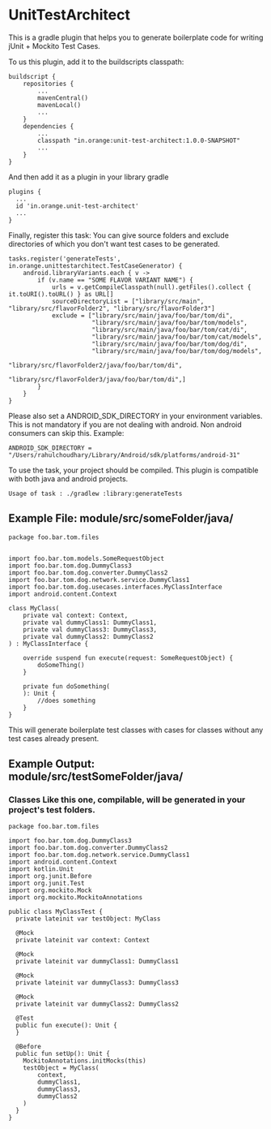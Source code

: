 # UnitTestArchitect
This is a gradle plugin that helps you to generate boilerplate code for writing jUnit + Mockito Test Cases. 


To us this plugin, add it to the buildscripts classpath:

```
buildscript {
    repositories {
        ...
        mavenCentral()
        mavenLocal()
        ...
    }
    dependencies {
        ...
        classpath "in.orange:unit-test-architect:1.0.0-SNAPSHOT"
        ...
    }
}
```

And then add it as a plugin in your library gradle

```
plugins {
  ...
  id 'in.orange.unit-test-architect'
  ...
}
```

Finally, register this task:
You can give source folders and exclude directories of which you don't want test cases to be generated.

```
tasks.register('generateTests', in.orange.unittestarchitect.TestCaseGenerator) {
    android.libraryVariants.each { v ->
        if (v.name == "SOME FLAVOR VARIANT NAME") {
            urls = v.getCompileClasspath(null).getFiles().collect { it.toURI().toURL() } as URL[]
            sourceDirectoryList = ["library/src/main", "library/src/flavorFolder2", "library/src/flavorFolder3"]
            exclude = ["library/src/main/java/foo/bar/tom/di",
                       "library/src/main/java/foo/bar/tom/models",
                       "library/src/main/java/foo/bar/tom/cat/di",
                       "library/src/main/java/foo/bar/tom/cat/models",
                       "library/src/main/java/foo/bar/tom/dog/di",
                       "library/src/main/java/foo/bar/tom/dog/models",
                       "library/src/flavorFolder2/java/foo/bar/tom/di",
                       "library/src/flavorFolder3/java/foo/bar/tom/di",]
        }
    }
}
```


Please also set a ANDROID_SDK_DIRECTORY in your environment variables. This is not mandatory if you are not dealing with android. Non android consumers can skip this.
Example: 
```
ANDROID_SDK_DIRECTORY = "/Users/rahulchoudhary/Library/Android/sdk/platforms/android-31"
```



To use the task, your project should be compiled. This plugin is compatible with both java and android projects.

```
Usage of task : ./gradlew :library:generateTests
```

## Example File: module/src/someFolder/java/
```
package foo.bar.tom.files


import foo.bar.tom.models.SomeRequestObject
import foo.bar.tom.dog.DummyClass3
import foo.bar.tom.dog.converter.DummyClass2
import foo.bar.tom.dog.network.service.DummyClass1
import foo.bar.tom.dog.usecases.interfaces.MyClassInterface
import android.content.Context

class MyClass(
    private val context: Context,
    private val dummyClass1: DummyClass1,
    private val dummyClass3: DummyClass3,
    private val dummyClass2: DummyClass2
) : MyClassInterface {

    override suspend fun execute(request: SomeRequestObject) {
        doSomeThing()
    }

    private fun doSomething(
    ): Unit {
        //does something
    }
}
```

This will generate boilerplate test classes with cases for classes without any test cases already present.
## Example Output: module/src/testSomeFolder/java/
### Classes Like this one, compilable, will be generated in your project's test folders.

```
package foo.bar.tom.files

import foo.bar.tom.dog.DummyClass3
import foo.bar.tom.dog.converter.DummyClass2
import foo.bar.tom.dog.network.service.DummyClass1
import android.content.Context
import kotlin.Unit
import org.junit.Before
import org.junit.Test
import org.mockito.Mock
import org.mockito.MockitoAnnotations

public class MyClassTest {
  private lateinit var testObject: MyClass

  @Mock
  private lateinit var context: Context

  @Mock
  private lateinit var dummyClass1: DummyClass1

  @Mock
  private lateinit var dummyClass3: DummyClass3

  @Mock
  private lateinit var dummyClass2: DummyClass2

  @Test
  public fun execute(): Unit {
  }

  @Before
  public fun setUp(): Unit {
    MockitoAnnotations.initMocks(this)
    testObject = MyClass(
    	context,
    	dummyClass1,
    	dummyClass3,
    	dummyClass2
    )
  }
}

```


